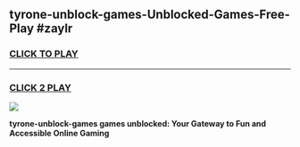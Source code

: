 
## tyrone-unblock-games-Unblocked-Games-Free-Play #zaylr
<h3>
<a href="https://us.freeplayer.one?title=tyrone-unblock-games&ref=9M">CLICK TO PLAY</a></h3>
<hr>

<h3>
<a href="https://us.freeplayer.one?title=tyrone-unblock-games&ref=9M">CLICK 2 PLAY</a>
  
</h3>

<a href="https://us.freeplayer.one?title=tyrone-unblock-games&ref=9M"><img src="https://clearcache.store/games.png"></a>


**tyrone-unblock-games games unblocked: Your Gateway to Fun and Accessible Online Gaming**
